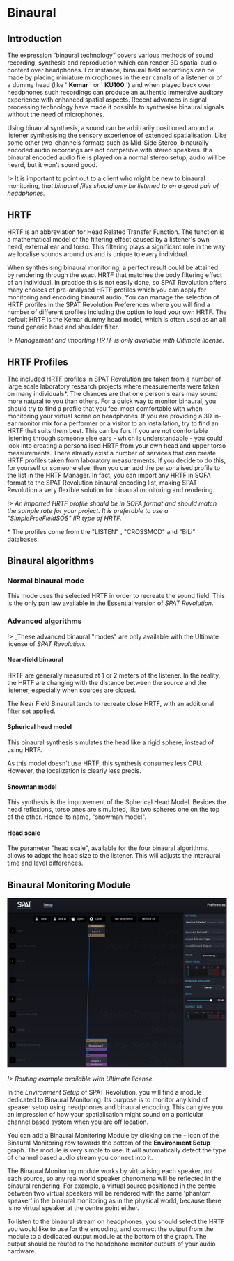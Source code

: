 # Binaural

## Introduction

The expression “binaural technology” covers various methods of sound recording, synthesis and reproduction which can render 3D spatial audio content over headphones. For instance, binaural field recordings can be made by placing miniature microphones in the ear canals of a listener or of a dummy head (like ' **Kemar** ' or ' **KU100** ') and when played back over headphones such recordings can produce an authentic immersive auditory experience with enhanced spatial aspects. Recent advances in signal processing technology have made it possible to synthesise binaural signals without the need of microphones.

Using binaural synthesis, a sound can be arbitrarily positioned around a listener synthesising the sensory experience  of extended spatialisation. Like some other two-channels formats such as Mid-Side Stereo, binaurally encoded audio recordings are not compatible with stereo speakers. If a binaural encoded audio file is played on a normal stereo setup, audio will be heard, but it won't sound good.

!> It is important to point out to a client who might be new to binaural monitoring, _that binaural files should only be listened to on a good pair of headphones._

## HRTF

HRTF is an abbreviation for Head Related Transfer Function. The function is a mathematical model of the filtering effect caused by a listener's own head, external ear and torso. This filtering plays a significant role in the way we localise sounds around us and is unique to every individual.

When synthesising binaural monitoring, a perfect result could be attained by rendering through the exact HRTF that matches the body filtering effect of an individual. In practice this is not easily done, so SPAT Revolution offers many choices of pre-analysed HRTF profiles which you can apply for monitoring and encoding binaural audio. You can manage the selection of HRTF profiles in the SPAT Revolution Preferences where you will find a number of different profiles including the option to load your own HRTF. The default HRTF is the Kemar dummy head model, which is often used as an all round generic head and shoulder filter.

!> _Management and importing HRTF is only available with Ultimate license._

## HRTF Profiles

The included HRTF profiles in SPAT Revolution are taken from a number of large scale laboratory research projects where measurements were taken on many individuals\*. The chances are that one person's ears may sound more natural to you than others. For a quick way to monitor binaural, you should try to find a profile that you feel most comfortable with when monitoring your virtual scene on headphones. If you are providing a 3D in-ear monitor mix for a performer or a visitor to an installation, try to find an HRTF that suits them best. This can be fun. If you are not comfortable listening through someone else ears - which is understandable - you could look into creating a personalised HRTF from your own head and upper torso measurements. There already exist a number of services that can create HRTF profiles taken from laboratory measurements. If you decide to do this, for yourself or someone else, then you can add the personalised profile to the list in the HRTF Manager. In fact, you can import any HRTF in SOFA format to the SPAT Revolution binaural encoding list, making SPAT Revolution a very flexible solution for binaural monitoring and rendering.

!> _An imported HRTF profile should be in SOFA format and should match the sample rate for your project. It is preferable to use a "SimpleFreeFieldSOS" IIR type of HRTF._

\* The profiles come from the "LISTEN" , "CROSSMOD" and "BiLi" databases.

## Binaural algorithms

### Normal binaural mode

This mode uses the selected HRTF in order to recreate the sound field. This is the only pan law available in the Essential version of _SPAT Revolution_.


### Advanced algorithms

!> _These advanced binaural "modes" are only available with the Ultimate license of _SPAT Revolution_.

#### Near-field binaural

HRTF are generally measured at 1 or 2 meters of the listener.
In the reality, the HRTF are changing with the distance between the source and the listener, especially when sources are closed.

The Near Field Binaural tends to recreate close HRTF, with an additional filter set applied.

#### Spherical head model

This binaural synthesis simulates the head like a rigid sphere, instead of using HRTF.

As this model doesn't use HRTF, this synthesis consumes less CPU.
However, the localization is clearly less precis.

#### Snowman model

This synthesis is the improvement of the Spherical Head Model.
Besides the head reflexions, torso ones are simulated, like two spheres one on the top of the other.
Hence its name, "snowman model".

#### Head scale

The parameter "head scale", available for the four binaural algorithms, allows to adapt the head size to the listener.
This will adjusts the interaural time and level differences.


## Binaural Monitoring Module

![](include/SpatRevolution_UserGuide_-050.jpg)

_!> Routing example available with Ultimate license._

In the _Environment Setup_ of SPAT Revolution, you will find a module dedicated to Binaural Monitoring. Its purpose is to monitor any kind of speaker setup using headphones and binaural encoding. This can give you an impression of how your spatialisation might sound on a particular channel based system when you are off location.

You can add a Binaural Monitoring Module by clicking on the <code>+</code> icon of the Binaural Monitoring row towards the bottom of the **Environment Setup** graph. The module is very simple to use. It will automatically detect the type of channel based audio stream you connect into it.

The Binaural Monitoring module works by virtualising each speaker, not each source, so any real world speaker phenomena will be reflected in the binaural rendering. For example, a virtual source positioned in the centre between two virtual speakers will be rendered with the same 'phantom speaker' in the binaural monitoring as in the physical world, because there is no virtual speaker at the centre point either.

To listen to the binaural stream on headphones, you should select the HRTF you would like to use for the encoding, and connect the output from the module to a dedicated output module at the bottom of the graph. The output should be routed to the headphone monitor outputs of your audio hardware.

